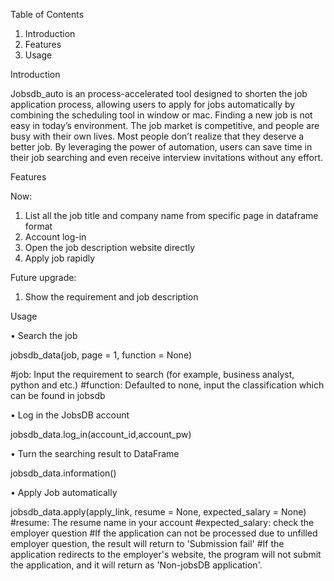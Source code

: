 Table of Contents

1.	Introduction
2.	Features
3.	Usage

Introduction

Jobsdb_auto is an process-accelerated tool designed to shorten the job application process, allowing users to apply for jobs automatically by combining the scheduling tool in window or mac. Finding a new job is not easy in today’s environment. The job market is competitive, and people are busy with their own lives. Most people don’t realize that they deserve a better job. By leveraging the power of automation, users can save time in their job searching and even receive interview invitations without any effort.

Features

Now:
1.	List all the job title and company name from specific page in dataframe format
2.	Account log-in
3.	Open the job description website directly
4.	Apply job rapidly

Future upgrade:
1.	Show the requirement and job description


Usage

•	Search the job

jobsdb_data(job, page = 1, function = None)

#job: Input the requirement to search (for example, business analyst, python and etc.)
#function: Defaulted to none, input the classification which can be found in jobsdb

•	Log in the JobsDB account

jobsdb_data.log_in(account_id,account_pw)

•	Turn the searching result to DataFrame

jobsdb_data.information()

•	Apply Job automatically

jobsdb_data.apply(apply_link, resume = None, expected_salary = None)
#resume: The resume name in your account
#expected_salary: check the employer question
#If the application can not be processed due to unfilled employer question, the result will return to 'Submission fail'
#If the application redirects to the employer's website, the program will not submit the application, and it will return as 'Non-jobsDB application'.





